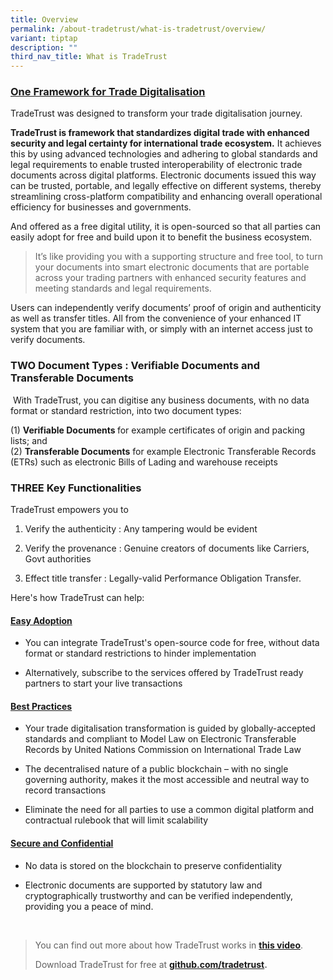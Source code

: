 ```yaml
---
title: Overview
permalink: /about-tradetrust/what-is-tradetrust/overview/
variant: tiptap
description: ""
third_nav_title: What is TradeTrust
---
```

<h3><strong><u>One Framework for Trade Digitalisation</u></strong></h3>
<p>TradeTrust was designed to transform your trade digitalisation journey.</p>
<p><strong>TradeTrust is framework that standardizes digital trade with enhanced security and legal certainty for international trade ecosystem.</strong> It
achieves this by using advanced technologies and adhering to global standards
and legal requirements to enable trusted interoperability of electronic
trade documents across digital platforms. Electronic documents issued this
way can be trusted, portable, and legally effective on different systems,
thereby streamlining cross-platform compatibility and enhancing overall
operational efficiency for businesses and governments.</p>
<p>And offered as a free digital utility, it is open-sourced so that all
parties can easily adopt for free and build upon it to benefit the business
ecosystem.</p>
<blockquote>
<p>It’s like providing you with a supporting structure and free tool, to
turn your documents into smart electronic documents that are portable across
your trading partners with enhanced security features and meeting standards
and legal requirements.</p>
<p></p>
</blockquote>
<p>Users can independently verify documents’ proof of origin and authenticity
as well as transfer titles. All from the convenience of your enhanced IT
system that you are familiar with, or simply with an internet access just
to verify documents.</p>
<p></p>
<h3><strong>TWO Document Types : Verifiable Documents and Transferable Documents</strong></h3>
<p>&nbsp;With TradeTrust, you can digitise any business documents, with no
data format or standard restriction, into two document types:</p>
<p>(1)&nbsp;<strong>Verifiable Documents&nbsp;</strong>for example certificates
of origin and packing lists; and
<br>(2)&nbsp;<strong>Transferable Documents</strong>&nbsp;for example Electronic
Transferable Records (ETRs) such as electronic Bills of Lading and warehouse
receipts</p>
<h3><strong>THREE Key Functionalities</strong></h3>
<p>TradeTrust empowers you to</p>
<ol data-tight="true" class="tight">
<li>
<p>Verify the authenticity : Any tampering would be evident</p>
</li>
<li>
<p>Verify the provenance : Genuine creators of documents like Carriers, Govt
authorities</p>
</li>
<li>
<p>Effect title transfer : Legally-valid Performance Obligation Transfer.</p>
<p></p>
<p></p>
</li>
</ol>
<p>Here's how TradeTrust can help:</p>
<h4><strong><u>Easy Adoption</u></strong></h4>
<ul data-tight="true" class="tight">
<li>
<p>You can integrate TradeTrust's open-source code for free, without data
format or standard restrictions to hinder implementation</p>
</li>
<li>
<p>Alternatively, subscribe to the services offered by TradeTrust ready partners
to start your live transactions</p>
</li>
</ul>
<h4><strong><u>Best Practices</u></strong></h4>
<ul data-tight="true" class="tight">
<li>
<p>Your trade digitalisation transformation is guided by globally-accepted
standards and compliant to Model Law on Electronic Transferable Records
by United Nations Commission on International Trade Law</p>
</li>
<li>
<p>The decentralised nature of a public blockchain – with no single governing
authority, makes it the most accessible and neutral way to record transactions</p>
</li>
<li>
<p>Eliminate the need for all parties to use a common digital platform and
contractual rulebook that will limit scalability</p>
<p></p>
</li>
</ul>
<h4><strong><u>Secure and Confidential</u></strong></h4>
<ul data-tight="true" class="tight">
<li>
<p>No data is stored on the blockchain to preserve confidentiality</p>
</li>
<li>
<p>Electronic documents are supported by statutory law and cryptographically
trustworthy and can be verified independently, providing you a peace of
mind.</p>
</li>
</ul>
<p>&nbsp;</p>
<blockquote>
<p>You can find out more about how TradeTrust works in <strong><a href="https://youtu.be/-YD21elPXxs" rel="noopener noreferrer nofollow" target="_blank">this video</a></strong>.
&nbsp;</p>
<p>Download TradeTrust for free at <strong><a href="www.github.com/tradetrust" rel="noopener noreferrer nofollow" target="_blank">github.com/tradetrust</a>.&nbsp;</strong>
</p>
<p></p>
<p></p>
</blockquote>
<p></p>